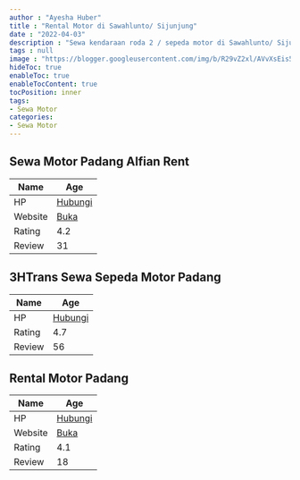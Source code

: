 ```yaml
---
author : "Ayesha Huber"
title : "Rental Motor di Sawahlunto/ Sijunjung"
date : "2022-04-03"
description : "Sewa kendaraan roda 2 / sepeda motor di Sawahlunto/ Sijunjung"
tags : null
image : "https://blogger.googleusercontent.com/img/b/R29vZ2xl/AVvXsEis50_5wjmRrpGZ9eX9m_pcxipEMzO48mTVunNf7P5KKXutor369SMzHlqtBMBZ-vqGKzpVEq-mpILpSuw1x8L07ZMrKRV4eNbwpG9D9sEBc55zSSBFpiwrO5F9QQ9qsencsI88nMus8huOvgi-te6O1CvujBkNmJGaTbs1_EgrLXlxpxlKPqztb6LiJw/w300-h200/rental-motor-di-sawahlunto-sijunjung.png"
hideToc: true
enableToc: true
enableTocContent: true
tocPosition: inner
tags:
- Sewa Motor
categories:
- Sewa Motor
---
```



## Sewa Motor Padang Alfian Rent

Name | Age
--------|------
HP | [Hubungi](https://pcandroidplayer.blogspot.com/?clayads=https://getnumber.ndower.dev?phone=MDg1Mzc2MzIxNjA2)
Website | [Buka](https://pcandroidplayer.blogspot.com/?clayads=aHR0cHM6Ly9zZXdhbW90b3JwYWRhbmcud29yZHByZXNzLmNvbS8=) 
Rating | 4.2
Review | 31


## 3HTrans Sewa Sepeda Motor Padang

Name | Age
--------|------
HP | [Hubungi](https://pcandroidplayer.blogspot.com/?clayads=https://getnumber.ndower.dev?phone=MDgxMzYzNDQyNTky)
Rating | 4.7
Review | 56


## Rental Motor Padang

Name | Age
--------|------
HP | [Hubungi](https://pcandroidplayer.blogspot.com/?clayads=https://getnumber.ndower.dev?phone=MDgyMTcwNjk1MDAz)
Website | [Buka](https://pcandroidplayer.blogspot.com/?clayads=aHR0cHM6Ly93d3cucmVudGFsbW90b3JwYWRhbmcuY29tLw==) 
Rating | 4.1
Review | 18


